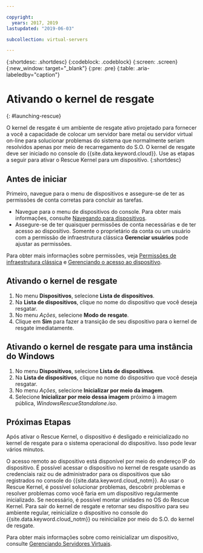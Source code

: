 ```yaml
---

copyright:
  years: 2017, 2019
lastupdated: "2019-06-03"

subcollection: virtual-servers

---
```


{:shortdesc: .shortdesc}
{:codeblock: .codeblock}
{:screen: .screen}
{:new_window: target="_blank"}
{:pre: .pre}
{:table: .aria-labeledby="caption"}


# Ativando o kernel de resgate
{: #launching-rescue}

O kernel de resgate é um ambiente de resgate ativo projetado para fornecer a você a capacidade de colocar um servidor bare metal ou servidor virtual on-line para solucionar problemas do sistema que normalmente seriam resolvidos apenas por meio de recarregamento do S.O. O kernel de resgate deve ser iniciado no console do {{site.data.keyword.cloud}}. Use as etapas a seguir para ativar o Rescue Kernel para um dispositivo.
{:shortdesc}

## Antes de iniciar
Primeiro, navegue para o menu de dispositivos e assegure-se de ter as permissões de conta corretas para concluir as tarefas.

* Navegue para o menu de dispositivos do console. Para obter mais informações, consulte [Navegando para dispositivos](/docs/vsi?topic=virtual-servers-navigating-devices).
* Assegure-se de ter quaisquer permissões de conta necessárias e de ter acesso ao dispositivo. Somente o proprietário da conta ou um usuário com a permissão de infraestrutura clássica **Gerenciar usuários** pode ajustar as permissões.

Para obter mais informações sobre permissões, veja [Permissões de infraestrutura clássica](/docs/iam?topic=iam-infrapermission#infrapermission) e [Gerenciando o acesso ao dispositivo](/docs/vsi?topic=virtual-servers-managing-device-access).

## Ativando o kernel de resgate

1. No menu **Dispositivos**, selecione **Lista de dispositivos**.
2. Na **Lista de dispositivos**, clique no nome do dispositivo que você deseja resgatar.
3. No menu *Ações*, selecione **Modo de resgate**.
4. Clique em **Sim** para fazer a transição de seu dispositivo para o kernel de resgate imediatamente.

## Ativando o kernel de resgate para uma instância do Windows

1. No menu **Dispositivos**, selecione **Lista de dispositivos**.
2. Na **Lista de dispositivos**, clique no nome do dispositivo que você deseja resgatar.
3. No menu *Ações*, selecione **Inicializar por meio da imagem**.
4. Selecione **Inicializar por meio dessa imagem** próximo à imagem pública, *WindowsRescueStandalone.iso*.

## Próximas Etapas
Após ativar o Rescue Kernel, o dispositivo é desligado e reinicializado no kernel de resgate para o sistema operacional do dispositivo. Isso pode levar vários minutos.

O acesso remoto ao dispositivo está disponível por meio do endereço IP do dispositivo. É possível acessar o dispositivo no kernel de resgate usando as credenciais raiz ou de administrador para os dispositivos que são registrados no console do {{site.data.keyword.cloud_notm}}. Ao usar o Rescue Kernel, é possível solucionar problemas, descobrir problemas e resolver problemas como você faria em um dispositivo regularmente inicializado. Se necessário, é possível montar unidades no OS do Rescue Kernel. Para sair do kernel de resgate e retornar seu dispositivo para seu ambiente regular, reinicialize o dispositivo no console do {{site.data.keyword.cloud_notm}} ou reinicialize por meio do S.O. do kernel de resgate.

Para obter mais informações sobre como reinicializar um dispositivo, consulte [Gerenciando Servidores Virtuais](/docs/vsi?topic=virtual-servers-managing-virtual-servers#managing-virtual-servers).
